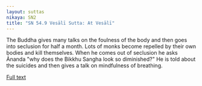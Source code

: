 ```yaml
---
layout: suttas
nikaya: SN2
title: "SN 54.9 Vesālī Sutta: At Vesālī"
---
```


The Buddha gives many talks on the foulness of the body and then goes into seclusion for half a month. Lots of monks become repelled by their own bodies and kill themselves. When he comes out of seclusion he asks Ānanda "why does the Bikkhu Sangha look so diminished?" He is told about the suicides and then gives a talk on mindfulness of breathing.

[Full text](https://www.dhammatalks.org/suttas/SN/SN54_9.html)
